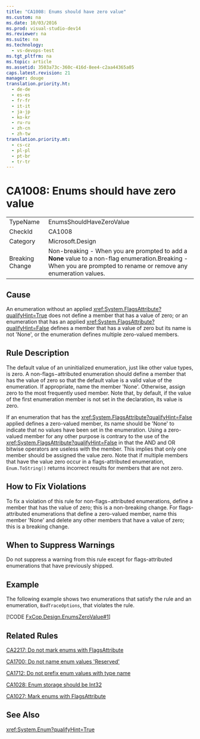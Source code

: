 ```yaml
---
title: "CA1008: Enums should have zero value"
ms.custom: na
ms.date: 10/03/2016
ms.prod: visual-studio-dev14
ms.reviewer: na
ms.suite: na
ms.technology: 
  - vs-devops-test
ms.tgt_pltfrm: na
ms.topic: article
ms.assetid: 3503a73c-360c-416d-8ee4-c2aa44365a05
caps.latest.revision: 21
manager: douge
translation.priority.ht: 
  - de-de
  - es-es
  - fr-fr
  - it-it
  - ja-jp
  - ko-kr
  - ru-ru
  - zh-cn
  - zh-tw
translation.priority.mt: 
  - cs-cz
  - pl-pl
  - pt-br
  - tr-tr
---
```

# CA1008: Enums should have zero value
|||  
|-|-|  
|TypeName|EnumsShouldHaveZeroValue|  
|CheckId|CA1008|  
|Category|Microsoft.Design|  
|Breaking Change|Non-breaking - When you are prompted to add a **None** value to a non-flag enumeration.Breaking - When you are prompted to rename or remove any enumeration values.|  
  
## Cause  
 An enumeration without an applied <xref:System.FlagsAttribute?qualifyHint=True> does not define a member that has a value of zero; or an enumeration that has an applied <xref:System.FlagsAttribute?qualifyHint=False> defines a member that has a value of zero but its name is not 'None', or the enumeration defines multiple zero-valued members.  
  
## Rule Description  
 The default value of an uninitialized enumeration, just like other value types, is zero. A non-flags−attributed enumeration should define a member that has the value of zero so that the default value is a valid value of the enumeration. If appropriate, name the member 'None'. Otherwise, assign zero to the most frequently used member. Note that, by default, if the value of the first enumeration member is not set in the declaration, its value is zero.  
  
 If an enumeration that has the <xref:System.FlagsAttribute?qualifyHint=False> applied defines a zero-valued member, its name should be 'None' to indicate that no values have been set in the enumeration. Using a zero-valued member for any other purpose is contrary to the use of the <xref:System.FlagsAttribute?qualifyHint=False> in that the AND and OR bitwise operators are useless with the member. This implies that only one member should be assigned the value zero. Note that if multiple members that have the value zero occur in a flags-attributed enumeration, `Enum.ToString()` returns incorrect results for members that are not zero.  
  
## How to Fix Violations  
 To fix a violation of this rule for non-flags−attributed enumerations, define a member that has the value of zero; this is a non-breaking change. For flags-attributed enumerations that define a zero-valued member, name this member 'None' and delete any other members that have a value of zero; this is a breaking change.  
  
## When to Suppress Warnings  
 Do not suppress a warning from this rule except for flags-attributed enumerations that have previously shipped.  
  
## Example  
 The following example shows two enumerations that satisfy the rule and an enumeration, `BadTraceOptions`, that violates the rule.  
  
 [!CODE [FxCop.Design.EnumsZeroValue#1](../CodeSnippet/VS_Snippets_CodeAnalysis/FxCop.Design.EnumsZeroValue#1)]  
  
## Related Rules  
 [CA2217: Do not mark enums with FlagsAttribute](../VS_IDE/CA2217--Do-not-mark-enums-with-FlagsAttribute.md)  
  
 [CA1700: Do not name enum values 'Reserved'](../VS_IDE/CA1700--Do-not-name-enum-values--Reserved-.md)  
  
 [CA1712: Do not prefix enum values with type name](../VS_IDE/CA1712--Do-not-prefix-enum-values-with-type-name.md)  
  
 [CA1028: Enum storage should be Int32](../VS_IDE/CA1028--Enum-storage-should-be-Int32.md)  
  
 [CA1027: Mark enums with FlagsAttribute](../VS_IDE/CA1027--Mark-enums-with-FlagsAttribute.md)  
  
## See Also  
 <xref:System.Enum?qualifyHint=True>